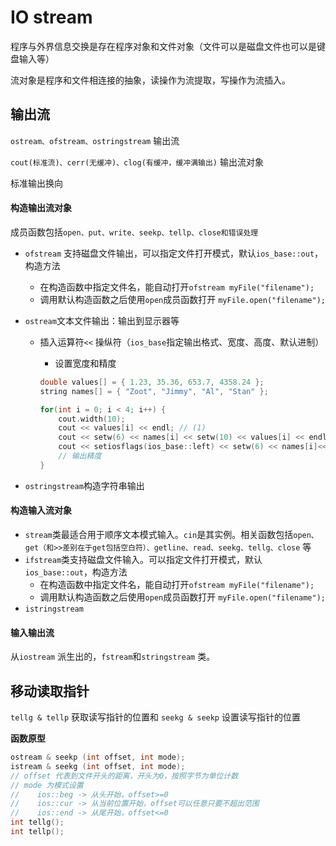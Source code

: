 # IO stream

程序与外界信息交换是存在程序对象和文件对象（文件可以是磁盘文件也可以是键盘输入等）

流对象是程序和文件相连接的抽象，读操作为流提取，写操作为流插入。

## 输出流

`ostream、ofstream、ostringstream` 输出流

`cout(标准流)、cerr(无缓冲)、clog(有缓冲，缓冲满输出)` 输出流对象

标准输出换向

#### 构造输出流对象

成员函数包括`open、put、write、seekp、tellp、close和错误处理`

- `ofstream` 支持磁盘文件输出，可以指定文件打开模式，默认`ios_base::out`，构造方法

  - 在构造函数中指定文件名，能自动打开`ofstream myFile("filename");`
  - 调用默认构造函数之后使用`open`成员函数打开 `myFile.open("filename");`
  
- `ostream`文本文件输出：输出到显示器等

  - 插入运算符`<<` 操纵符（`ios_base`指定输出格式、宽度、高度、默认进制）

    - 设置宽度和精度

    ```C++
    double values[] = { 1.23, 35.36, 653.7, 4358.24 };
    string names[] = { "Zoot", "Jimmy", "Al", "Stan" };
    
    for(int i = 0; i < 4; i++) {
        cout.width(10); 
        cout << values[i] << endl; // (1)
        cout << setw(6) << names[i] << setw(10) << values[i] << endl;//(2)默认右对齐
        cout << setiosflags(ios_base::left) << setw(6) << names[i]<< resetiosflags(ios_base::left)<< setw(10) << values[i] << endl; // 左对齐和右对齐
        // 输出精度
    }
    ```
- `ostringstream`构造字符串输出

#### 构造输入流对象

- `stream`类最适合用于顺序文本模式输入。`cin`是其实例。相关函数包括`open、get（和>>差别在于get包括空白符）、getline、read、seekg、tellg、close` 等
- `ifstream`类支持磁盘文件输入。可以指定文件打开模式，默认`ios_base::out`，构造方法
  - 在构造函数中指定文件名，能自动打开`ofstream myFile("filename");`
  - 调用默认构造函数之后使用`open`成员函数打开 `myFile.open("filename");`
- `istringstream` 



#### 输入输出流

从`iostream` 派生出的，`fstream`和`stringstream` 类。



## 移动读取指针

`tellg & tellp` 获取读写指针的位置和 `seekg & seekp` 设置读写指针的位置

**函数原型**

```C++
ostream & seekp (int offset, int mode);
istream & seekg (int offset, int mode);
// offset 代表到文件开头的距离，开头为0，按照字节为单位计数
// mode 为模式设置 
// 	  ios::beg -> 从头开始，offset>=0
//    ios::cur -> 从当前位置开始，offset可以任意只要不超出范围
//    ios::end -> 从尾开始，offset<=0
int tellg();
int tellp();
```

